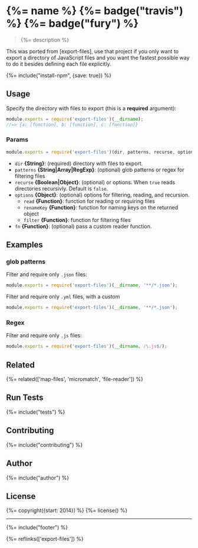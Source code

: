 # {%= name %} {%= badge("travis") %} {%= badge("fury") %}

> {%= description %}

This was ported from [export-files], use that project if you only want to export a directory of JavaScript files and you want the fastest possible way to do it besides defining each file explicitly.

{%= include("install-npm", {save: true}) %}

## Usage

Specify the directory with files to export (this is a **required** argument):

```js
module.exports = require('export-files')(__dirname);
//=> {a: [function], b: [function], c: [function]}
```

### Params

```js
module.exports = require('export-files')(dir, patterns, recurse, options, fn);
```

* `dir` **{String}**: (required) directory with files to export.
* `patterns` **{String|Array|RegExp}**: (optional) glob patterns or regex for filtering files
* `recurse` **{Boolean|Object}**: (optional) or options. When `true` reads directories recursivly. Default is `false`.
* `options` **{Object}**: (optional) options for filtering, reading, and recursion.
    - `read` **{Function}**: function for reading or requiring files
    - `renameKey` **{Function}**: function for naming keys on the returned object
    - `filter` **{Function}**: function for filtering files
* `fn` **{Function}**: (optional) pass a custom reader function.

## Examples

### glob patterns

Filter and require only `.json` files:

```js
module.exports = require('export-files')(__dirname, '**/*.json');
```

Filter and require only `.yml` files, with a custom

```js
module.exports = require('export-files')(__dirname, '**/*.json');
```

### Regex

Filter and require only `.js` files:

```js
module.exports = require('export-files')(__dirname, /\.js$/);
```

## Related
{%= related(['map-files', 'micromatch', 'file-reader']) %}

## Run Tests
{%= include("tests") %}

## Contributing
{%= include("contributing") %}

## Author
{%= include("author") %}

## License
{%= copyright({start: 2014}) %}
{%= license() %}

***

{%= include("footer") %}

{%= reflinks(['export-files']) %}
